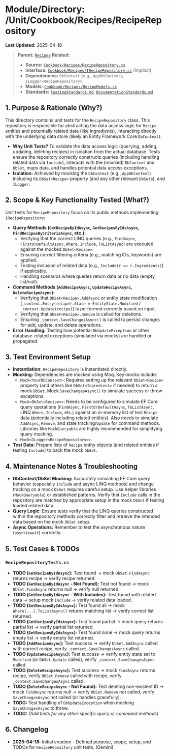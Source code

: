 # Module/Directory: /Unit/Cookbook/Recipes/RecipeRepository

**Last Updated:** 2025-04-18

> **Parent:** [`Recipes`](../README.md)
> **Related:**
> * **Source:** [`Cookbook/Recipes/RecipeRepository.cs`](../../../../../Zarichney.Server/Cookbook/Recipes/RecipeRepository.cs)
> * **Interface:** [`Cookbook/Recipes/IRecipeRepository.cs`](../../../../../Zarichney.Server/Cookbook/Recipes/RecipeRepository.cs) (Implicit)
> * **Dependencies:** `DbContext` (e.g., `AppDbContext`), `ILogger<RecipeRepository>`
> * **Models:** [`Cookbook/Recipes/RecipeModels.cs`](../../../../../Zarichney.Server/Cookbook/Recipes/RecipeModels.cs)
> * **Standards:** [`TestingStandards.md`](../../../../../Docs/Standards/TestingStandards.md), [`DocumentationStandards.md`](../../../../../Docs/Development/DocumentationStandards.md)

## 1. Purpose & Rationale (Why?)

This directory contains unit tests for the `RecipeRepository` class. This repository is responsible for abstracting the data access logic for `Recipe` entities and potentially related data (like ingredients), interacting directly with the underlying data store (likely an Entity Framework Core `DbContext`).

* **Why Unit Tests?** To validate the data access logic (querying, adding, updating, deleting recipes) in isolation from the actual database. Tests ensure the repository correctly constructs queries (including handling related data via `Include`), interacts with the (mocked) `DbContext` and `DbSet`, maps data, and handles potential data access exceptions.
* **Isolation:** Achieved by mocking the `DbContext` (e.g., `AppDbContext`) including its `DbSet<Recipe>` property (and any other relevant `DbSet`s), and `ILogger`.

## 2. Scope & Key Functionality Tested (What?)

Unit tests for `RecipeRepository` focus on its public methods implementing `IRecipeRepository`:

* **Query Methods (`GetRecipeByIdAsync`, `GetRecipesByIdsAsync`, `FindRecipesByCriteriaAsync`, etc.):**
    * Verifying that the correct LINQ queries (e.g., `FindAsync`, `FirstOrDefaultAsync`, `Where`, `Include`, `ToListAsync`) are executed against the mocked `DbSet<Recipe>`.
    * Ensuring correct filtering criteria (e.g., matching IDs, keywords) are applied.
    * Testing inclusion of related data (e.g., `Include(r => r.Ingredients)`) if applicable.
    * Handling scenarios where queries return data or no data (empty list/null).
* **Command Methods (`AddRecipeAsync`, `UpdateRecipeAsync`, `DeleteRecipeAsync`):**
    * Verifying that `DbSet<Recipe>.AddAsync` or entity state modification (`_context.Entry(recipe).State = EntityState.Modified` / `_context.Update(recipe)`) is performed correctly based on input.
    * Verifying that `DbSet<Recipe>.Remove` is called for deletions.
    * Ensuring `_context.SaveChangesAsync()` is called to persist changes for add, update, and delete operations.
* **Error Handling:** Testing how potential `DbUpdateException` or other database-related exceptions (simulated via mocks) are handled or propagated.

## 3. Test Environment Setup

* **Instantiation:** `RecipeRepository` is instantiated directly.
* **Mocking:** Dependencies are mocked using Moq. Key mocks include:
    * `Mock<YourDbContext>`: Requires setting up the relevant `DbSet<Recipe>` property (and others like `DbSet<Ingredient>` if needed) to return a mock `DbSet`. Mock `SaveChangesAsync()` to simulate success or throw exceptions.
    * `Mock<DbSet<Recipe>>`: Needs to be configured to simulate EF Core query operations (`FindAsync`, `FirstOrDefaultAsync`, `ToListAsync`, LINQ `Where`, `Include`, etc.) against an in-memory list of test `Recipe` data (potentially including related entities). Also needs to simulate `AddAsync`, `Remove`, and state tracking/`Update` for command methods. Libraries like `MockQueryable` are highly recommended for simplifying query mocking.
    * `Mock<ILogger<RecipeRepository>>`.
* **Test Data:** Prepare lists of `Recipe` entity objects (and related entities if testing `Include`) to back the mock `DbSet`.

## 4. Maintenance Notes & Troubleshooting

* **DbContext/DbSet Mocking:** Accurately simulating EF Core query behavior (especially `Include` and async LINQ methods) and change tracking on a mock `DbSet` requires careful setup. Use helper libraries (`MockQueryable`) or established patterns. Verify that `Include` calls in the repository are matched by appropriate setup in the mock `DbSet` if testing loaded related data.
* **Query Logic:** Ensure tests verify that the LINQ queries constructed within the repository methods correctly filter and retrieve the intended data based on the mock `DbSet` setup.
* **Async Operations:** Remember to test the asynchronous nature (`async`/`await`) correctly.

## 5. Test Cases & TODOs

### `RecipeRepositoryTests.cs`
* **TODO (`GetRecipeByIdAsync`):** Test found -> mock `DbSet.FindAsync` returns recipe -> verify recipe returned.
* **TODO (`GetRecipeByIdAsync` - Not Found):** Test not found -> mock `DbSet.FindAsync` returns null -> verify null returned.
* **TODO (`GetRecipeByIdAsync` - With Includes):** Test found with related data -> setup mock `Include` -> verify related data loaded.
* **TODO (`GetRecipesByIdsAsync`):** Test found all -> mock `Where(...).ToListAsync()` returns matching list -> verify correct list returned.
* **TODO (`GetRecipesByIdsAsync`):** Test found partial -> mock query returns partial list -> verify partial list returned.
* **TODO (`GetRecipesByIdsAsync`):** Test found none -> mock query returns empty list -> verify empty list returned.
* **TODO (`AddRecipeAsync`):** Test success -> verify `DbSet.AddAsync` called with correct recipe, verify `_context.SaveChangesAsync` called.
* **TODO (`UpdateRecipeAsync`):** Test success -> verify entity state set to `Modified` (or `DbSet.Update` called), verify `_context.SaveChangesAsync` called.
* **TODO (`DeleteRecipeAsync`):** Test success -> mock `FindAsync` returns recipe, verify `DbSet.Remove` called with recipe, verify `_context.SaveChangesAsync` called.
* **TODO (`DeleteRecipeAsync` - Not Found):** Test deleting non-existent ID -> mock `FindAsync` returns null -> verify `DbSet.Remove` not called, verify `SaveChangesAsync` not called (or handles gracefully).
* **TODO:** Test handling of `DbUpdateException` when mocking `SaveChangesAsync` to throw.
* **TODO:** *(Add tests for any other specific query or command methods)*

## 6. Changelog

* **2025-04-18:** Initial creation - Defined purpose, scope, setup, and TODOs for `RecipeRepository` unit tests. (Gemini)

